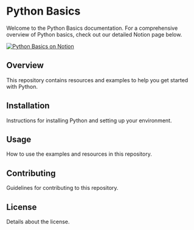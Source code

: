 # Python Basics

Welcome to the Python Basics documentation. For a comprehensive overview of Python basics, check out our detailed Notion page below.

[![Python Basics on Notion](https://lake-particle-09b.notion.site/Python-047328eaab94424c8e51e3015df260a9)](https://lake-particle-09b.notion.site/Python-Basic-e789ad55870348e7a317d52311cafcc9)

## Overview

This repository contains resources and examples to help you get started with Python.

## Installation

Instructions for installing Python and setting up your environment.

## Usage

How to use the examples and resources in this repository.

## Contributing

Guidelines for contributing to this repository.

## License

Details about the license.
